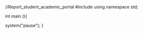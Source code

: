 //Report_student_academic_portal
#include<iostream>
using namespace std;


int main (){



system("pause");
}

